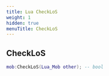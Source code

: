 ```yaml
---
title: Lua CheckLoS
weight: 1
hidden: true
menuTitle: CheckLoS
---
```

## CheckLoS
```lua
mob:CheckLoS(Lua_Mob other); -- bool
```